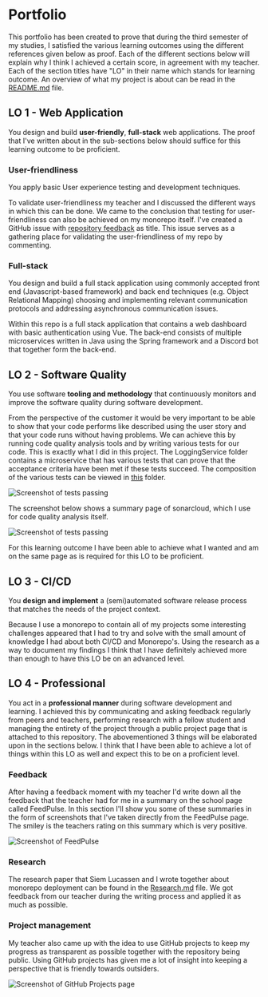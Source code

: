 # Portfolio

This portfolio has been created to prove that during the third semester of my studies, I satisfied the various learning outcomes using the different references given below as proof. Each of the different sections below will explain why I think I achieved a certain score, in agreement with my teacher. Each of the section titles have "LO" in their name which stands for learning outcome. An overview of what my project is about can be read in the [README.md](https://github.com/FHICT-S-Owen/DiscordBotManager#readme) file.

## LO 1 - Web Application

You design and build **user-friendly**, **full-stack** web applications. The proof that I've written about in the sub-sections below should suffice for this learning outcome to be proficient. 

### User-friendliness
You apply basic User experience testing and development techniques.

To validate user-friendliness my teacher and I discussed the different ways in which this can be done. We came to the conclusion that testing for user-friendliness can also be achieved on my monorepo itself. I've created a GitHub issue with [repository feedback](https://github.com/FHICT-S-Owen/DiscordBotManager/issues/42) as title. This issue serves as a gathering place for validating the user-friendliness of my repo by commenting.

### Full-stack
You design and build a full stack application using commonly accepted front end (Javascript-based framework) and back end techniques (e.g. Object Relational Mapping) choosing and implementing relevant communication protocols and addressing asynchronous communication issues.

Within this repo is a full stack application that contains a web dashboard with basic authentication using Vue. The back-end consists of multiple microservices written in Java using the Spring framework and a Discord bot that together form the back-end.

## LO 2 - Software Quality
You use software **tooling and methodology** that continuously monitors and improve the software quality during software development.

From the perspective of the customer it would be very important to be able to show that your code performs like described using the user story and that your code runs without having problems. We can achieve this by running code quality analysis tools and by writing various tests for our code. This is exactly what I did in this project. The LoggingService folder contains a microservice that has various tests that can prove that the acceptance criteria have been met if these tests succeed. The composition of the various tests can be viewed in [this](https://github.com/FHICT-S-Owen/DiscordBotManager/tree/Production/LoggingService/src/test/java/com/owendb/loggingservice) folder.

![Screenshot of tests passing](https://github.com/FHICT-S-Owen/S3-IPS-DOCS/blob/main/Screenshot_LogginService_Tests.png?raw=true)

The screenshot below shows a summary page of sonarcloud, which I use for code quality analysis itself.

![Screenshot of tests passing](https://github.com/FHICT-S-Owen/S3-IPS-DOCS/blob/main/Screenshot_SonarCloud.png?raw=true)

For this learning outcome I have been able to achieve what I wanted and am on the same page as is required for this LO to be proficient.

## LO 3 - CI/CD
You **design and implement** a (semi)automated software release process that matches the needs of the project context.

Because I use a monorepo to contain all of my projects some interesting challenges appeared that I had to try and solve with the small amount of knowledge I had about both CI/CD and Monorepo's. Using the research as a way to document my findings I think that I have definitely achieved more than enough to have this LO be on an advanced level.

## LO 4 - Professional
You act in a **professional manner** during software development and learning. I achieved this by communicating and asking feedback regularly from peers and teachers, performing research with a fellow student and managing the entirety of the project through a public project page that is attached to this repository. The abovementioned 3 things will be elaborated upon in the sections below. I think that I have been able to achieve a lot of things within this LO as well and expect this to be on a proficient level.

### Feedback
After having a feedback moment with my teacher I'd write down all the feedback that the teacher had for me in a summary on the school page called FeedPulse. In this section I'll show you some of these summaries in the form of screenshots that I've taken directly from the FeedPulse page. The smiley is the teachers rating on this summary which is very positive.

![Screenshot of FeedPulse](https://github.com/FHICT-S-Owen/S3-IPS-DOCS/blob/main/Screenshot_FeedPulse.png?raw=true)

### Research

The research paper that Siem Lucassen and I wrote together about monorepo deployment can be found in the [Research.md](https://github.com/FHICT-S-Owen/DiscordBotManager/blob/Production/Research.md) file. We got feedback from our teacher during the writing process and applied it as much as possible.

### Project management

My teacher also came up with the idea to use GitHub projects to keep my progress as transparent as possible together with the repository being public. Using GitHub projects has given me a lot of insight into keeping a perspective that is friendly towards outsiders. 

![Screenshot of GitHub Projects page](https://github.com/FHICT-S-Owen/S3-IPS-DOCS/blob/main/Screenshot_Projects.png?raw=true)